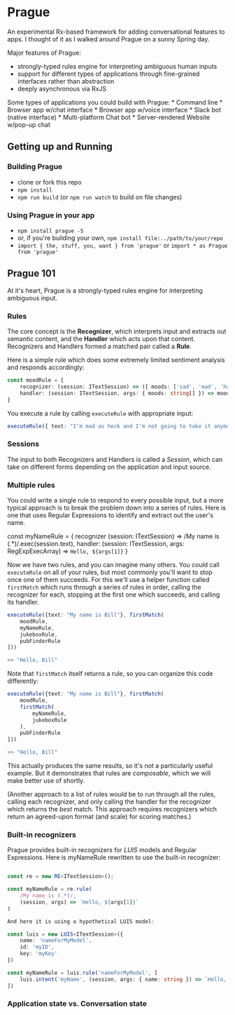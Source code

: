 # Prague

An experimental Rx-based framework for adding conversational features to apps. I thought of it as I walked around Prague on a sunny Spring day.

Major features of Prague:
* strongly-typed rules engine for interpreting ambiguous human inputs
* support for different types of applications through fine-grained interfaces rather than abstraction
* deeply asynchronous via RxJS

Some types of applications you could build with Prague:
    * Command line
    * Browser app w/chat interface
    * Browser app w/voice interface
    * Slack bot (native interface)
    * Multi-platform Chat bot
    * Server-rendered Website w/pop-up chat

## Getting up and Running

### Building Prague

* clone or fork this repo
* `npm install`
* `npm run build` (or `npm run watch` to build on file changes)

### Using Prague in your app

* `npm install prague -S`
* or, if you're building your own, `npm install file:../path/to/your/repo`
* `import { the, stuff, you, want } from 'prague'` or `import * as Prague from 'prague'`

## Prague 101

At it's heart, Prague is a strongly-typed rules engine for interpreting ambiguous input.

### Rules

The core concept is the **Recognizer**, which interprets input and extracts out semantic content, and the **Handler** which acts upon that content. Recognizers and Handlers formed a matched pair called a **Rule**.

Here is a simple rule which does some extremely limited sentiment analysis and responds accordingly:

```typescript
const moodRule = {
    recognizer: (session: ITextSession) => ({ moods: ['sad', 'mad', 'happy'].filter(mood => session.text.indexOf(mood) != -1) }),
    handler: (session: ITextSession, args: { moods: string[] }) => moods.forEach(mood => console.log(`I hear you are feeling ${mood}`))
}
```

You execute a rule by calling `executeRule` with appropriate input:

```typescript
executeRule({ text: "I'm mad as heck and I'm not going to take it anymore" }, moodRule);
```

### Sessions

The input to both Recognizers and Handlers is called a *Session*, which can take on different forms depending on the application and input source.

### Multiple rules

You could write a single rule to respond to every possible input, but a more typical approach is to break the problem down into a series of rules. Here is one that uses Regular Expressions to identify and extract out the user's name.

const myNameRule = {
    recognizer (session: ITextSession) => /My name is (.*)/.exec(session.text),
    handler: (session: ITextSession, args: RegExpExecArray) => `Hello, ${args[1]}`
}

Now we have two rules, and you can imagine many others. You could call `executeRule` on all of your rules, but most commonly you'll want to stop once one of them succeeds. For this we'll use a helper function called `firstMatch` which runs through a series of rules in order, calling the recognizer for each, stopping at the first one which succeeds, and calling its handler.

```typescript
executeRule({text: "My name is Bill"}, firstMatch(
    moodRule,
    myNameRule,
    jukeboxRule,
    pubFinderRule
]))

>> "Hello, Bill"
```

Note that `firstMatch` itself returns a rule, so you can organize this code differently:

```typescript
executeRule({text: "My name is Bill"}, firstMatch(
    moodRule,
    firstMatch(
        myNameRule,
        jukeboxRule
    ),
    pubFinderRule
]))

>> "Hello, Bill"
```

This actually produces the same results, so it's not a particularly useful example. But it demonstrates that rules are *composable*, which we will make better use of shortly.

(Another approach to a list of rules would be to run through all the rules, calling each recognizer, and only calling the handler for the recognizer which returns the *best* match. This approach requires recognizers which return an agreed-upon format (and scale) for scoring matches.)

### Built-in recognizers

Prague provides built-in recognizers for *LUIS* models and Regular Expressions. Here is myNameRule rewritten to use the built-in recognizer:

```typescript

const re = new RE<ITextSession>();

const myNameRule = re.rule(
    /My name is (.*)/,
    (session, args) => `Hello, ${args[1]}`
)

And here it is using a hypothetical LUIS model:

const luis = new LUIS<ITextSession>({
    name: 'nameForMyModel',
    id: 'myID',
    key: 'myKey'
})

const myNameRule = luis.rule('nameForMyModel', [
    luis.intent('myName', (session, args: { name: string }) => `Hello, ${args.name}`)
])

```

### Application state vs. Conversation state

